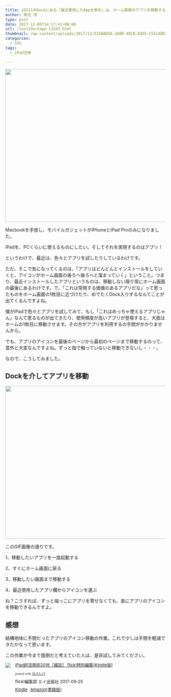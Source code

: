 ```yaml
---
title: iOS11のDockにある「最近使用したAppを表示」は、ホーム画面のアプリを移動するのに超使える
author: 魚住 惇
type: post
date: 2017-12-05T14:17:41+00:00
url: /ios11dockapp-13243.html
thumbnail: /wp-content/uploads/2017/12/5250AD58-2A0B-40CB-84D5-C55148D2A5FF.gif
categories:
  - iOS
tags:
  - iPad活用

---
```

<img decoding="async" loading="lazy" class="alignnone size-full wp-image-13242" src="/wp-content/uploads/2017/12/Image-2017-12-05-23-02.gif" width="640" height="480" />

Macbookを手放し、モバイルガジェットがiPhoneとiPad Proのみになりました。

iPadを、PCくらいに使えるものにしたい。そしてそれを実現するのはアプリ！

というわけで、最近は、色々とアプリを試したりしているわけです。

ただ、そこで気になってくるのは、「アプリはどんどんとインストールをしていくと、アイコンがホーム画面の後ろへ後ろへと溜まっていく」ということ。つまり、最近インストールしたアプリというものは、移動しない限り常にホーム画面の最後にあるわけです。で、「これは常用する価値のあるアプリだな」って思ったものをホーム画面の1枚目に近づけたり、めでたくDock入りするなんてことが出てくるんですよね。

僕がiPadで色々とアプリを試してみて、もし「これはめっちゃ使えるアプリじゃん」なんて思るものが出てきたり、使用頻度が高いアプリが登場すると、大抵はホームの1枚目に移動させます。その方がアプリを利用するの手間がかかりませんから。

でも、アプリのアイコンを最後のページから最初のページまで移動するのって、意外と大変なんですよね。ずっと指で触っていないと移動できないし・・・。

なので、こうしてみました。

## Dockを介してアプリを移動

<img decoding="async" loading="lazy" src="/wp-content/uploads/2017/12/5250AD58-2A0B-40CB-84D5-C55148D2A5FF.gif" alt="" width="640" height="480" class="alignnone size-full wp-image-13245" /> 

このGIF画像の通りです。

1、移動したいアプリを一度起動する

2、すぐにホーム画面に戻る

3、移動したい画面まで移動する

4、最近使用したアプリ欄からアイコンを運ぶ

ね？こうすれば、ずっと端っこにアプリを寄せなくても、楽にアプリのアイコンを移動できるんですよ。

## 感想

結構地味に手間だったアプリのアイコン移動の作業。これで少しは手間を軽減できたかなって思います。

この作業が今まで面倒だと考えていた人は、是非試してみてください。

<div class="booklink-box" style="text-align:left;padding-bottom:20px;font-size:small;/zoom: 1;overflow: hidden;">
  <div class="booklink-image" style="float:left;margin:0 15px 10px 0;">
    <a href="http://www.amazon.co.jp/exec/obidos/asin/B075TZ27D3/jn050191-22/" target="_blank" ><img decoding="async" src="https://images-fe.ssl-images-amazon.com/images/I/6111zzCHMqL._SL160_.jpg" style="border: none;" /></a>
  </div>
  <div class="booklink-info" style="line-height:120%;/zoom: 1;overflow: hidden;">
    <div class="booklink-name" style="margin-bottom:10px;line-height:120%">
      <a href="http://www.amazon.co.jp/exec/obidos/asin/B075TZ27D3/jn050191-22/" target="_blank" >iPad超活用術2018［雑誌］ flick!特別編集[Kindle版]</a></p>
      <div class="booklink-powered-date" style="font-size:8pt;margin-top:5px;font-family:verdana;line-height:120%">
        posted with <a href="https://yomereba.com" rel="nofollow" target="_blank">ヨメレバ</a>
      </div>
    </div>
    <div class="booklink-detail" style="margin-bottom:5px;">
      flick!編集部 エイ出版社 2017-09-25
    </div>
    <div class="booklink-link2" style="margin-top:10px;">
      <div class="shoplinkkindle" style="display:inline;margin-right:5px">
        <a href="http://www.amazon.co.jp/exec/obidos/ASIN/B075TZ27D3/jn050191-22/" target="_blank" >Kindle</a>
      </div>
      <div class="shoplinkamazon" style="display:inline;margin-right:5px">
        <a href="http://www.amazon.co.jp/exec/obidos/ASIN/4777948196/jn050191-22/" target="_blank" >Amazon[書籍版]</a>
      </div></p>
    </div>
  </div>
  <div class="booklink-footer" style="clear: left">
  </div>
</div>